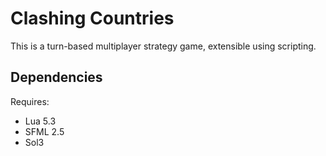 # Clashing Countries

This is a turn-based multiplayer strategy game, extensible using scripting.

## Dependencies

Requires:
- Lua 5.3
- SFML 2.5
- Sol3
